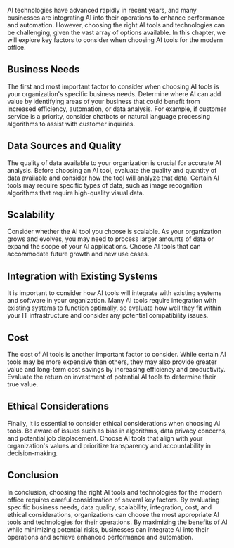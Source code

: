 

AI technologies have advanced rapidly in recent years, and many businesses are integrating AI into their operations to enhance performance and automation. However, choosing the right AI tools and technologies can be challenging, given the vast array of options available. In this chapter, we will explore key factors to consider when choosing AI tools for the modern office.

Business Needs
--------------

The first and most important factor to consider when choosing AI tools is your organization's specific business needs. Determine where AI can add value by identifying areas of your business that could benefit from increased efficiency, automation, or data analysis. For example, if customer service is a priority, consider chatbots or natural language processing algorithms to assist with customer inquiries.

Data Sources and Quality
------------------------

The quality of data available to your organization is crucial for accurate AI analysis. Before choosing an AI tool, evaluate the quality and quantity of data available and consider how the tool will analyze that data. Certain AI tools may require specific types of data, such as image recognition algorithms that require high-quality visual data.

Scalability
-----------

Consider whether the AI tool you choose is scalable. As your organization grows and evolves, you may need to process larger amounts of data or expand the scope of your AI applications. Choose AI tools that can accommodate future growth and new use cases.

Integration with Existing Systems
---------------------------------

It is important to consider how AI tools will integrate with existing systems and software in your organization. Many AI tools require integration with existing systems to function optimally, so evaluate how well they fit within your IT infrastructure and consider any potential compatibility issues.

Cost
----

The cost of AI tools is another important factor to consider. While certain AI tools may be more expensive than others, they may also provide greater value and long-term cost savings by increasing efficiency and productivity. Evaluate the return on investment of potential AI tools to determine their true value.

Ethical Considerations
----------------------

Finally, it is essential to consider ethical considerations when choosing AI tools. Be aware of issues such as bias in algorithms, data privacy concerns, and potential job displacement. Choose AI tools that align with your organization's values and prioritize transparency and accountability in decision-making.

Conclusion
----------

In conclusion, choosing the right AI tools and technologies for the modern office requires careful consideration of several key factors. By evaluating specific business needs, data quality, scalability, integration, cost, and ethical considerations, organizations can choose the most appropriate AI tools and technologies for their operations. By maximizing the benefits of AI while minimizing potential risks, businesses can integrate AI into their operations and achieve enhanced performance and automation.

